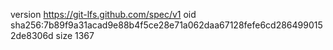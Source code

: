 version https://git-lfs.github.com/spec/v1
oid sha256:7b89f9a31acad9e88b4f5ce28e71a062daa67128fefe6cd2864990152de8306d
size 1367

